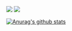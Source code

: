 

<div>
<img src="https://img.shields.io/badge/Gmail-D14836?style=for-the-badge&logo=gmail&logoColor=white" />
<img src="https://img.shields.io/badge/LinkedIn-0077B5?style=for-the-badge&logo=linkedin&logoColor=white" />
</div>

[![Anurag's github stats](https://github-readme-stats.vercel.app/api?username=pedroteixeiraa&show_icons=true&theme=tokyonight)](https://github.com/pedroteixeiraa/github-readme-stats)  
  
